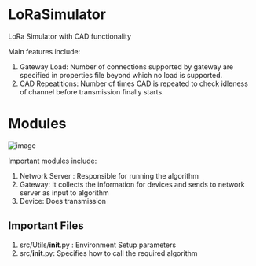 # LoRaSimulator
LoRa Simulator with CAD functionality

Main features include:
1. Gateway Load: Number of connections supported by gateway are specified in properties file beyond which no load is supported.
2. CAD Repeatitions: Number of times CAD is repeated to check idleness of channel before transmission finally starts.

# Modules

![image](https://github.com/JuiMhatre/LoRaSimulator/assets/43512209/2a58bab3-2c6b-4517-82b3-72830f759c85)

Important modules include:
1. Network Server : Responsible for running the algorithm
2. Gateway: It collects the information for devices and sends to network server as input to algorithm
3. Device: Does transmission

## Important Files
1. src/Utils/__init__.py : Environment Setup parameters
2. src/__init__.py: Specifies how to call the required algorithm
